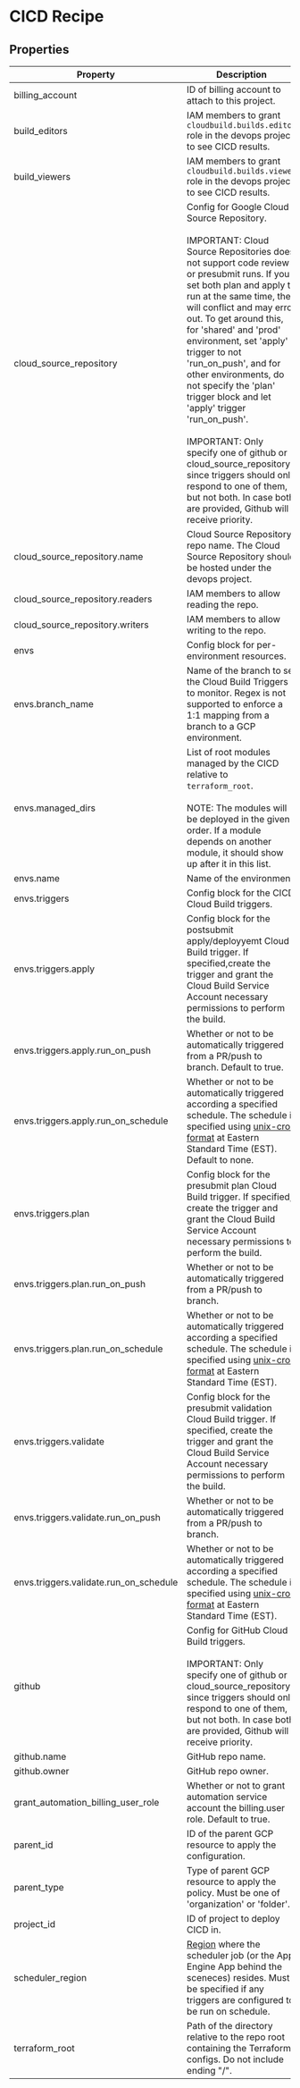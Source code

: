 # CICD Recipe

<!-- These files are auto generated -->

## Properties

| Property | Description | Type | Required | Default | Pattern |
| -------- | ----------- | ---- | -------- | ------- | ------- |
| billing_account | ID of billing account to attach to this project. | string | false | - | - |
| build_editors | IAM members to grant `cloudbuild.builds.editor` role in the devops project to see CICD results. | array(string) | false | [] | - |
| build_viewers | IAM members to grant `cloudbuild.builds.viewer` role in the devops project to see CICD results. | array(string) | false | [] | - |
| cloud_source_repository | Config for Google Cloud Source Repository.<br><br>IMPORTANT: Cloud Source Repositories does not support code review or presubmit runs. If you set both plan and apply to run at the same time, they will conflict and may error out. To get around this, for 'shared' and 'prod' environment, set 'apply' trigger to not 'run_on_push', and for other environments, do not specify the 'plan' trigger block and let 'apply' trigger 'run_on_push'.<br><br>IMPORTANT: Only specify one of github or cloud_source_repository since triggers should only respond to one of them, but not both. In case both are provided, Github will receive priority. | object | false | - | - |
| cloud_source_repository.name | Cloud Source Repository repo name. The Cloud Source Repository should be hosted under the devops project. | string | true | "" | - |
| cloud_source_repository.readers | IAM members to allow reading the repo. | array(string) | false | [] | - |
| cloud_source_repository.writers | IAM members to allow writing to the repo. | array(string) | false | [] | - |
| envs | Config block for per-environment resources. | array(object) | true | - | - |
| envs.branch_name | Name of the branch to set the Cloud Build Triggers to monitor. Regex is not supported to enforce a 1:1 mapping from a branch to a GCP environment. | string | true | - | - |
| envs.managed_dirs | List of root modules managed by the CICD relative to `terraform_root`.<br><br>NOTE: The modules will be deployed in the given order. If a module depends on another module, it should show up after it in this list. | array(string) | false | - | - |
| envs.name | Name of the environment. | string | true | - | - |
| envs.triggers | Config block for the CICD Cloud Build triggers. | object | true | - | - |
| envs.triggers.apply | Config block for the postsubmit apply/deployyemt Cloud Build trigger. If specified,create the trigger and grant the Cloud Build Service Account necessary permissions to perform the build. | object | false | - | - |
| envs.triggers.apply.run_on_push | Whether or not to be automatically triggered from a PR/push to branch. Default to true. | boolean | false | true | - |
| envs.triggers.apply.run_on_schedule | Whether or not to be automatically triggered according a specified schedule. The schedule is specified using [unix-cron format](https://cloud.google.com/scheduler/docs/configuring/cron-job-schedules#defining_the_job_schedule) at Eastern Standard Time (EST). Default to none. | string | false | "" | - |
| envs.triggers.plan | Config block for the presubmit plan Cloud Build trigger. If specified, create the trigger and grant the Cloud Build Service Account necessary permissions to perform the build. | object | false | - | - |
| envs.triggers.plan.run_on_push | Whether or not to be automatically triggered from a PR/push to branch. | boolean | false | true | - |
| envs.triggers.plan.run_on_schedule | Whether or not to be automatically triggered according a specified schedule. The schedule is specified using [unix-cron format](https://cloud.google.com/scheduler/docs/configuring/cron-job-schedules#defining_the_job_schedule) at Eastern Standard Time (EST). | string | false | "" | - |
| envs.triggers.validate | Config block for the presubmit validation Cloud Build trigger. If specified, create the trigger and grant the Cloud Build Service Account necessary permissions to perform the build. | object | false | - | - |
| envs.triggers.validate.run_on_push | Whether or not to be automatically triggered from a PR/push to branch. | boolean | false | true | - |
| envs.triggers.validate.run_on_schedule | Whether or not to be automatically triggered according a specified schedule. The schedule is specified using [unix-cron format](https://cloud.google.com/scheduler/docs/configuring/cron-job-schedules#defining_the_job_schedule) at Eastern Standard Time (EST). | string | false | "" | - |
| github | Config for GitHub Cloud Build triggers.<br><br>IMPORTANT: Only specify one of github or cloud_source_repository since triggers should only respond to one of them, but not both. In case both are provided, Github will receive priority. | object | false | - | - |
| github.name | GitHub repo name. | string | true | "" | - |
| github.owner | GitHub repo owner. | string | true | "" | - |
| grant_automation_billing_user_role | Whether or not to grant automation service account the billing.user role. Default to true. | boolean | false | true | - |
| parent_id | ID of the parent GCP resource to apply the configuration. | string | false | - | ^[0-9]{8,25}$ |
| parent_type | Type of parent GCP resource to apply the policy. Must be one of 'organization' or 'folder'." | string | false | - | ^organization\|folder$ |
| project_id | ID of project to deploy CICD in. | string | false | - | ^[a-z][a-z0-9\-]{4,28}[a-z0-9]$ |
| scheduler_region | [Region](https://cloud.google.com/appengine/docs/locations) where the scheduler job (or the App Engine App behind the sceneces) resides. Must be specified if any triggers are configured to be run on schedule. | string | true | - | - |
| terraform_root | Path of the directory relative to the repo root containing the Terraform configs. Do not include ending "/". | string | true | - | - |
